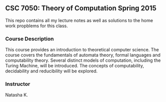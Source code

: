 ## CSC 7050: Theory of Computation Spring 2015
This repo contains all my lecture notes as well as solutions to the home work propblems for this class.

### Course Description
This course provides an introduction to theoretical computer science. The course covers the fundamentals of automata theory, formal languages and computability theory. Several distinct models of computation, including the Turing Machine, will be introduced. The concepts of computability, decidability and reducibility will be explored.

### Instructor
Natasha K.
